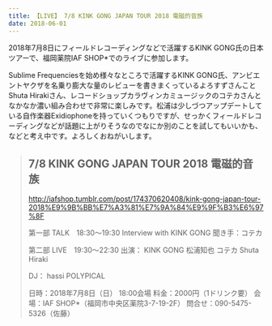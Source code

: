 ```yaml
---
title: 【LIVE】 7/8 KINK GONG JAPAN TOUR 2018 電磁的音族
date: 2018-06-01
---
```


2018年7月8日にフィールドレコーディングなどで活躍するKINK GONG氏の日本ツアーで、福岡薬院IAF SHOP*でのライブに参加します。

Sublime Frequenciesを始め様々なところで活躍するKINK GONG氏、アンビエントヤクザを名乗り膨大な量のレビューを書きまくっているよろすずさんことShuta Hirakiさん、レコードショップカラヴィンカミュージックのコテカさんとなかなか濃い組み合わせで非常に楽しみです。松浦は少しづつアップデートしている自作楽器Exidiophoneを持っていくつもりですが、せっかくフィールドレコーディングなどが話題に上がりそうなのでなにか別のことを試してもいいかも、などと考え中です。よろしくおねがいします。

<!--more-->

> ## 7/8 KINK GONG JAPAN TOUR 2018 電磁的音族
>
> http://iafshop.tumblr.com/post/174370620408/kink-gong-japan-tour-2018%E9%9B%BB%E7%A3%81%E7%9A%84%E9%9F%B3%E6%97%8F
>
> 第一部 TALK　18:30～19:30
> Interview with KINK GONG
> 聞き手：コテカ
>
> 第二部 LIVE　19:30～22:30
> 出演：
> KINK GONG
> 松浦知也
> コテカ
> Shuta Hiraki
>
> DJ：
> hassi
> POLYPICAL
>
> 日時：2018年7月8日（日） 18:00会場
> 料金：2000円（1ドリンク要）
> 会場：IAF SHOP*（福岡市中央区薬院3-7-19-2F）
> 問合せ：090-5475-5326（佐藤）